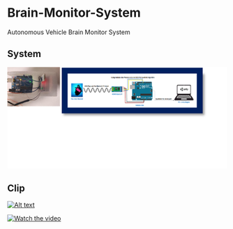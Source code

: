 # Brain-Monitor-System
Autonomous Vehicle Brain Monitor System

## System

![](image/system.png)

## Clip

[![Alt text](https://img.youtube.com/vi/VID/0.jpg)](https://www.youtube.com/watch?v=jtP-EtAEDgA&t=00s)


[![Watch the video](https://i.imgur.com/vKb2F1B.png)](https://www.youtube.com/watch?v=jtP-EtAEDgA&t=00s)
